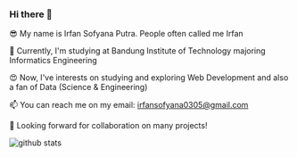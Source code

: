 ### Hi there 👋

😎 My name is Irfan Sofyana Putra. People often called me Irfan

🌱 Currently, I'm studying at Bandung Institute of Technology majoring Informatics Engineering

😍 Now, I've interests on studying and exploring Web Development and also a fan of Data (Science & Engineering)

📫 You can reach me on my email: irfansofyana0305@gmail.com

👯 Looking forward for collaboration on many projects!

![github stats](https://github-readme-stats.vercel.app/api?username=irfansofyana&show_icons=true)


<!--
**irfansofyana/irfansofyana** is a ✨ _special_ ✨ repository because its `README.md` (this file) appears on your GitHub profile.

Here are some ideas to get you started:

- 🔭 I’m currently working on ...
- 🌱 I’m currently learning ...
- 👯 I’m looking to collaborate on ...
- 🤔 I’m looking for help with ...
- 💬 Ask me about ...
- 📫 How to reach me: ...
- 😄 Pronouns: ...
- ⚡ Fun fact: ...
-->
